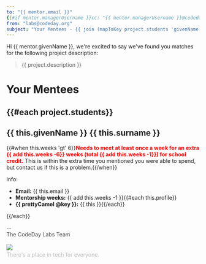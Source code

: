 ```yaml
---
to: "{{ mentor.email }}"
{{#if mentor.managerUsername }}cc: "{{ mentor.managerUsername }}@codeday.org"{{/if}}
from: "labs@codeday.org"
subject: "Your Mentees - {{ join (mapToKey project.students 'givenName') ', ' }}"
---
```


Hi {{ mentor.givenName }}, we're excited to say we've found you matches for the following project description:

<blockquote>{{ project.description }}</blockquote>

# Your Mentees

{{#each project.students}}
-----
## {{ this.givenName }} {{ this.surname }}
{{#when this.weeks 'gt' 6}}<span style="color: red">**Needs to meet at least once a week for an extra {{ add this.weeks -6}} weeks (total {{ add this.weeks -1}}) for school credit.**</span> This is within the extra time you mentioned you were able to spend, but contact us if this is a problem.{{/when}}

Info:

- **Email:** {{ this.email }}
- **Mentorship weeks:** {{ add this.weeks -1 }}{{#each this.profile}}
- **{{ prettyCamel @key }}:** {{ this }}{{/each}}

{{/each}}


<div>
<div style="color: #484848;">--<br />The CodeDay Labs Team</div>
<div><br /><img src="https://f1.codeday.org/logo.png" /><a style="color: #bdbdbd; text-decoration: none;" href="https://www.youtube.com/watch?v=GKNBurEnGow" target="_blank" rel="noopener noreferrer"><br />There's a place in tech for everyone.</a><a style="color: #bdbdbd; text-decoration: none;" href="https://www.youtube.com/watch?v=GKNBurEnGow" target="_blank" rel="noopener noreferrer"><br /></a></div>
</div>
